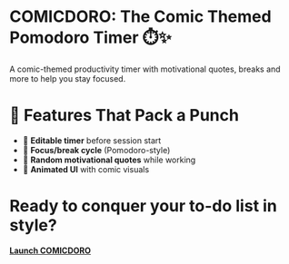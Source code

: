 # COMICDORO: The Comic Themed Pomodoro Timer ⏱️✨  
A comic-themed productivity timer with motivational quotes, breaks and more to help you stay focused.

# 🚀 Features That Pack a Punch
- 🧠 **Editable timer** before session start  
- 🎯 **Focus/break cycle** (Pomodoro-style)  
- 💬 **Random motivational quotes** while working  
- 🎉 **Animated UI** with comic visuals  

# Ready to conquer your to-do list in style?
[**Launch COMICDORO**](https://ayushjsgithub.github.io/COMICDORO/)  

